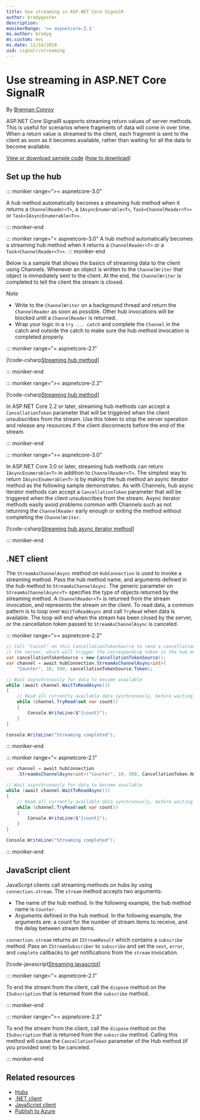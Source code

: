 ```yaml
---
title: Use streaming in ASP.NET Core SignalR
author: bradygaster
description: 
monikerRange: '>= aspnetcore-2.1'
ms.author: bradyg
ms.custom: mvc
ms.date: 11/14/2018
uid: signalr/streaming
---
```


# Use streaming in ASP.NET Core SignalR

By [Brennan Conroy](https://github.com/BrennanConroy)

ASP.NET Core SignalR supports streaming return values of server methods. This is useful for scenarios where fragments of data will come in over time. When a return value is streamed to the client, each fragment is sent to the client as soon as it becomes available, rather than waiting for all the data to become available.

[View or download sample code](https://github.com/aspnet/Docs/tree/live/aspnetcore/signalr/streaming/sample) ([how to download](xref:index#how-to-download-a-sample))

## Set up the hub

::: moniker range=">= aspnetcore-3.0"

A hub method automatically becomes a streaming hub method when it returns a `ChannelReader<T>`, a `IAsyncEnumerable<T>`, `Task<ChannelReader<T>>` or `Task<IAsyncEnumerable<T>>`.

::: moniker-end

::: moniker range="< aspnetcore-3.0"
A hub method automatically becomes a streaming hub method when it returns a `ChannelReader<T>` or a `Task<ChannelReader<T>>`.
::: moniker-end

Below is a sample that shows the basics of streaming data to the client using Channels. Whenever an object is written to the `ChannelWriter` that object is immediately sent to the client. At the end, the `ChannelWriter` is completed to tell the client the stream is closed.

> [!NOTE]
> * Write to the `ChannelWriter` on a background thread and return the `ChannelReader` as soon as possible. Other hub invocations will be blocked until a `ChannelReader` is returned.
> * Wrap your logic in a `try ... catch` and complete the `Channel` in the catch and outside the catch to make sure the hub method invocation is completed properly.

::: moniker range="= aspnetcore-2.1"

[!code-csharp[Streaming hub method](streaming/sample/Hubs/StreamHub.aspnetcore21.cs?name=snippet1)]

::: moniker-end

::: moniker range=">= aspnetcore-2.2"

[!code-csharp[Streaming hub method](streaming/sample/Hubs/StreamHub.cs?name=snippet1)]

In ASP.NET Core 2.2 or later, streaming hub methods can accept a `CancellationToken` parameter that will be triggered when the client unsubscribes from the stream. Use this token to stop the server operation and release any resources if the client disconnects before the end of the stream.

::: moniker-end

::: moniker range=">= aspnetcore-3.0"

In ASP.NET Core 3.0 or later, streaming hub methods can return `IAsyncEnumerable<T>` in addition to `ChannelReader<T>`. The simplest way to return `IAsyncEnumerable<T>` is by making the hub method an async iterator method as the following sample demonstrates. As with Channels, hub async iterator methods can accept a `CancellationToken` parameter that will be triggered when the client unsubscribes from the stream. Async iterator methods easily avoid problems common with Channels such as not returning the `ChannelReader` early enough or exiting the method without completing the `ChannelWriter`.

[!code-csharp[Streaming hub async iterator method](streaming/sample/Hubs/AsyncEnumerableHub.cs?name=snippet_AsyncIterator)]

::: moniker-end

## .NET client

The `StreamAsChannelAsync` method on `HubConnection` is used to invoke a streaming method. Pass the hub method name, and arguments defined in the hub method to `StreamAsChannelAsync`. The generic parameter on `StreamAsChannelAsync<T>` specifies the type of objects returned by the streaming method. A `ChannelReader<T>` is returned from the stream invocation, and represents the stream on the client. To read data, a common pattern is to loop over `WaitToReadAsync` and call `TryRead` when data is available. The loop will end when the stream has been closed by the server, or the cancellation token passed to `StreamAsChannelAsync` is canceled.

::: moniker range=">= aspnetcore-2.2"

```csharp
// Call "Cancel" on this CancellationTokenSource to send a cancellation message to
// the server, which will trigger the corresponding token in the hub method.
var cancellationTokenSource = new CancellationTokenSource();
var channel = await hubConnection.StreamAsChannelAsync<int>(
    "Counter", 10, 500, cancellationTokenSource.Token);

// Wait asynchronously for data to become available
while (await channel.WaitToReadAsync())
{
    // Read all currently available data synchronously, before waiting for more data
    while (channel.TryRead(out var count))
    {
        Console.WriteLine($"{count}");
    }
}

Console.WriteLine("Streaming completed");
```

::: moniker-end

::: moniker range="= aspnetcore-2.1"

```csharp
var channel = await hubConnection
    .StreamAsChannelAsync<int>("Counter", 10, 500, CancellationToken.None);

// Wait asynchronously for data to become available
while (await channel.WaitToReadAsync())
{
    // Read all currently available data synchronously, before waiting for more data
    while (channel.TryRead(out var count))
    {
        Console.WriteLine($"{count}");
    }
}

Console.WriteLine("Streaming completed");
```

::: moniker-end

## JavaScript client

JavaScript clients call streaming methods on hubs by using `connection.stream`. The `stream` method accepts two arguments:

* The name of the hub method. In the following example, the hub method name is `Counter`.
* Arguments defined in the hub method. In the following example, the arguments are: a count for the number of stream items to receive, and the delay between stream items.

`connection.stream` returns an `IStreamResult` which contains a `subscribe` method. Pass an `IStreamSubscriber` to `subscribe` and set the `next`, `error`, and `complete` callbacks to get notifications from the `stream` invocation.

[!code-javascript[Streaming javascript](streaming/sample/wwwroot/js/stream.js?range=19-36)]

::: moniker range="= aspnetcore-2.1"

To end the stream from the client, call the `dispose` method on the `ISubscription` that is returned from the `subscribe` method.

::: moniker-end

::: moniker range=">= aspnetcore-2.2"

To end the stream from the client, call the `dispose` method on the `ISubscription` that is returned from the `subscribe` method. Calling this method will cause the `CancellationToken` parameter of the Hub method (if you provided one) to be canceled.

::: moniker-end

## Related resources

* [Hubs](xref:signalr/hubs)
* [.NET client](xref:signalr/dotnet-client)
* [JavaScript client](xref:signalr/javascript-client)
* [Publish to Azure](xref:signalr/publish-to-azure-web-app)
